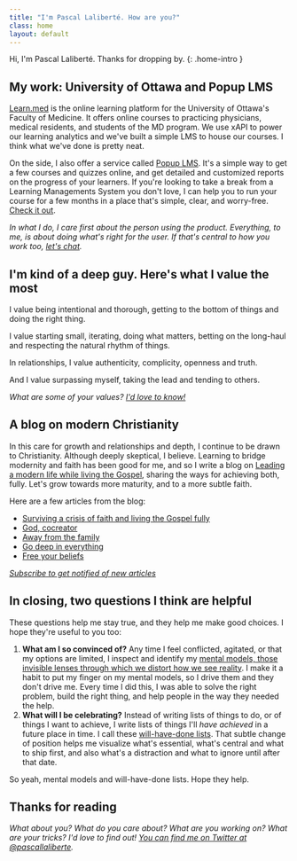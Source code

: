 ```yaml
---
title: "I'm Pascal Laliberté. How are you?"
class: home
layout: default
---
```


Hi, I'm Pascal Laliberté. Thanks for dropping by.
{: .home-intro }

## My work: University of Ottawa and Popup LMS

[Learn.med][learnmed] is the online learning platform for the University of Ottawa's Faculty of Medicine. It offers online courses to practicing physicians, medical residents, and students of the MD program. We use xAPI to power our learning analytics and we've built a simple LMS to house our courses. I think what we've done is pretty neat.

On the side, I also offer a service called [Popup LMS][popuplms]. It's a simple way to get a few courses and quizzes online, and get detailed and customized reports on the progress of your learners. If you're looking to take a break from a Learning Managements System you don't love, I can help you to run your course for a few months in a place that's simple, clear, and worry-free. [Check it out][popuplms].

[learnmed]: https://learn.med.uottawa.ca/
[popuplms]: http://popuplms.com

*In what I do, I care first about the person using the product. Everything, to me, is about doing what's right for the user. If that's central to how you work too, [let's chat][twitter].*

## I'm kind of a deep guy. Here's what I value the most

I value being intentional and thorough, getting to the bottom of things and doing the right thing.

I value starting small, iterating, doing what matters, betting on the long-haul and respecting the natural rhythm of things.

In relationships, I value authenticity, complicity, openness and truth.

And I value surpassing myself, taking the lead and tending to others.

*What are some of your values? [I'd love to know!][twitter]*

## A blog on modern Christianity

In this care for growth and relationships and depth, I continue to be drawn to Christianity. Although deeply skeptical, I believe. Learning to bridge modernity and faith has been good for me, and so I write a blog on [Leading a modern life while living the Gospel][faithblog], sharing the ways for achieving both, fully. Let's grow towards more maturity, and to a more subtle faith.

Here are a few articles from the blog:

* [Surviving a crisis of faith and living the Gospel fully](http://by.pascallaliberte.me/2014-04-surviving-a-crisis-of-faith/)
* [God, cocreator](http://by.pascallaliberte.me/2014-06-god-cocreator/)
* [Away from the family](http://by.pascallaliberte.me/2014-08-away-from-the-family/)
* [Go deep in everything](http://by.pascallaliberte.me/2014-12-go-deep-in-everything/)
* [Free your beliefs](http://by.pascallaliberte.me/2015-04-free-your-beliefs/)

[faithblog]: http://by.pascallaliberte.me/

*[Subscribe to get notified of new articles](http://by.pascallaliberte.me/subscribe-follow/)*

## In closing, two questions I think are helpful

These questions help me stay true, and they help me make good choices. I hope they're useful to you too:

1. **What am I so convinced of?** Any time I feel conflicted, agitated, or that my options are limited, I inspect and identify my [mental models, those invisible lenses through which we distort how we see reality][mentalmodels]. I make it a habit to put my finger on my mental models, so I drive them and they don't drive me. Every time I did this, I was able to solve the right problem, build the right thing, and help people in the way they needed the help.
2. **What will I be celebrating?** Instead of writing lists of things to do, or of things I want to achieve, I write lists of things I'll *have achieved* in a future place in time. I call these [will-have-done lists][havedonelists]. That subtle change of position helps me visualize what's essential, what's central and what to ship first, and also what's a distraction and what to ignore until after that date.

So yeah, mental models and will-have-done lists. Hope they help.

[mentalmodels]: http://by.pascallaliberte.me/2014-01-intro-to-mental-models/
[havedonelists]: http://by.pascallaliberte.me/2013-12-writing-objectives-you-will-accomplish/


## Thanks for reading

*What about you? What do you care about? What are you working on? What are your tricks? I'd love to find out! [You can find me on Twitter at @pascallaliberte][twitter].*

[twitter]: https://twitter.com/pascallaliberte

